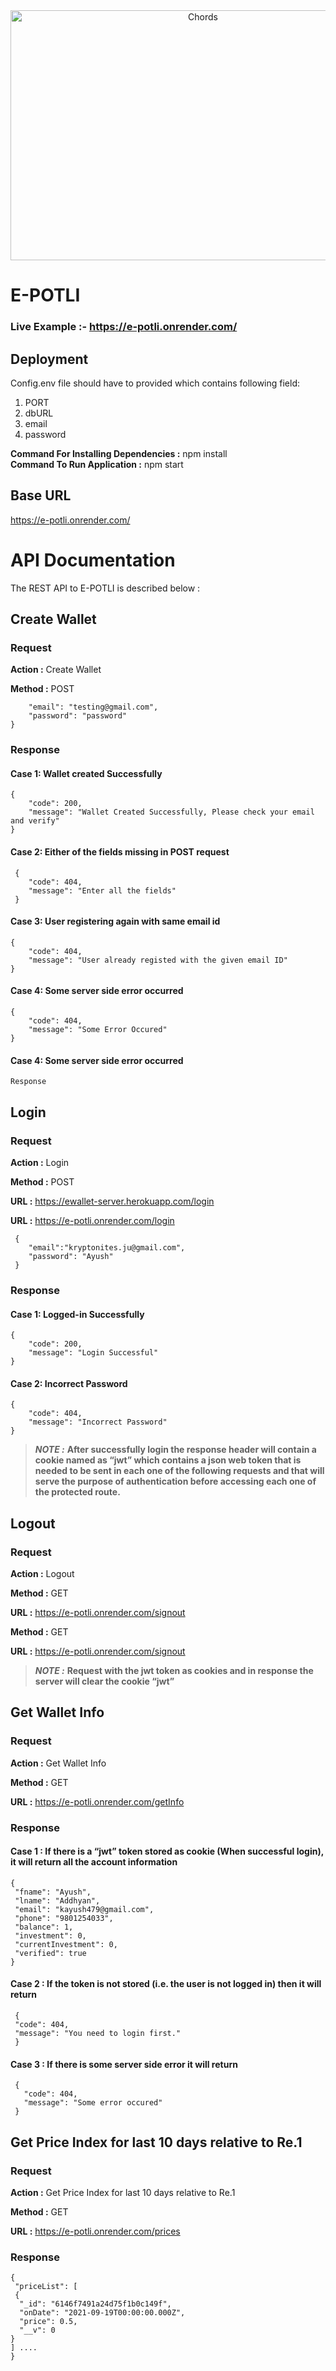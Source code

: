 <div align="center"> <img align="center" alt="Chords" src="https://user-images.githubusercontent.com/52379890/133371696-2488b42d-62fa-4210-b49f-9ebfea97fcd0.png" height='400' width='600'></div>

# E-POTLI

### Live Example :- https://e-potli.onrender.com/

## Deployment

Config.env file should have to provided which contains following field:
1. PORT
2. dbURL
3. email
4. password

__Command For Installing Dependencies :__ npm install <br>
__Command To Run Application :__ npm start


## Base URL

https://e-potli.onrender.com/
    
    
# API Documentation

The REST API to E-POTLI is described below :

## Create Wallet

### Request

**Action :** Create Wallet

**Method :** POST

        "email": "testing@gmail.com",
        "password": "password"
    }

### Response

#### Case 1: Wallet created Successfully

    {
        "code": 200,
        "message": "Wallet Created Successfully, Please check your email and verify"
    }

#### Case 2: Either of the fields missing in POST request

     {
        "code": 404,
        "message": "Enter all the fields"
     }

#### Case 3: User registering again with same email id

    {
        "code": 404,
        "message": "User already registed with the given email ID"
    }
    
#### Case 4: Some server side error occurred

    {
        "code": 404,
        "message": "Some Error Occured"
    } 

#### Case 4: Some server side error occurred

    Response

## Login

### Request

**Action :** Login

**Method :** POST

**URL :** https://ewallet-server.herokuapp.com/login

__URL     :__   https://e-potli.onrender.com/login

     {
        "email":"kryptonites.ju@gmail.com",
        "password": "Ayush"
     }
    

### Response

#### Case 1: Logged-in Successfully

    {
        "code": 200,
        "message": "Login Successful"
    }

#### Case 2: Incorrect Password

    {
        "code": 404,
        "message": "Incorrect Password"
    }

> **_NOTE :_** **After successfully login the response header will contain a cookie named as “jwt” which contains a json web token that is needed to be sent in each one of the following requests and that will serve the purpose of authentication before accessing each one of the protected route.**

## Logout

### Request

__Action  :__   Logout

__Method  :__   GET

__URL     :__   https://e-potli.onrender.com/signout

**Method :** GET

**URL :** https://e-potli.onrender.com/signout

> **_NOTE :_** **Request with the jwt token as cookies and in response the server will clear the cookie “jwt”**

## Get Wallet Info

### Request

**Action :** Get Wallet Info

**Method :** GET

__URL     :__   https://e-potli.onrender.com/getInfo
  

### Response

#### Case 1 : If there is a “jwt” token stored as cookie (When successful login), it will return all the account information
    
  
    {
     "fname": "Ayush",
     "lname": "Addhyan",
     "email": "kayush479@gmail.com",
     "phone": "9801254033",
     "balance": 1,
     "investment": 0,
     "currentInvestment": 0,
     "verified": true
    }

#### Case 2 : If the token is not stored (i.e. the user is not logged in) then it will return

     {
     "code": 404,
     "message": "You need to login first."
     }

#### Case 3 : If there is some server side error it will return

     {
       "code": 404,
       "message": "Some error occured"
     }

## Get Price Index for last 10 days relative to Re.1

### Request

**Action :** Get Price Index for last 10 days relative to Re.1

**Method :** GET

__URL       :__     https://e-potli.onrender.com/prices 
    

### Response

    {  
     "priceList": [
     {
      "_id": "6146f7491a24d75f1b0c149f",
      "onDate": "2021-09-19T00:00:00.000Z",
      "price": 0.5,
      "__v": 0
    }
    ] ....
    }  
    


